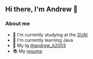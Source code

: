 ## Hi there, I'm Andrew 👋
### About me
- 🔭 I'm currently studying at the [SUAI](https://guap.ru/en)
- 🌱 I'm currently learning Java
- 💬 My tg [@andrew_k2003](https://t.me/andrew_k2003)
- 📚 My [resume](https://disk.yandex.ru/d/ZIKVFw3-LX2MnA)
<!--
**AndrewLoshadaka/AndrewLoshadaka** is a ✨ _special_ ✨ repository because its `README.md` (this file) appears on your GitHub profile.

Here are some ideas to get you started:

- 🔭 I’m currently working on ...
- 🌱 I’m currently learning ...
- 👯 I’m looking to collaborate on ...
- 🤔 I’m looking for help with ...
- 💬 Ask me about ...
- 📫 How to reach me: ...
- 😄 Pronouns: ...
- ⚡ Fun fact: ...
-->

